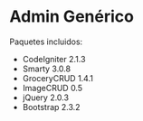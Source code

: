 Admin Genérico
==============

Paquetes incluidos:

- CodeIgniter 2.1.3
- Smarty 3.0.8
- GroceryCRUD 1.4.1
- ImageCRUD 0.5
- jQuery 2.0.3
- Bootstrap 2.3.2